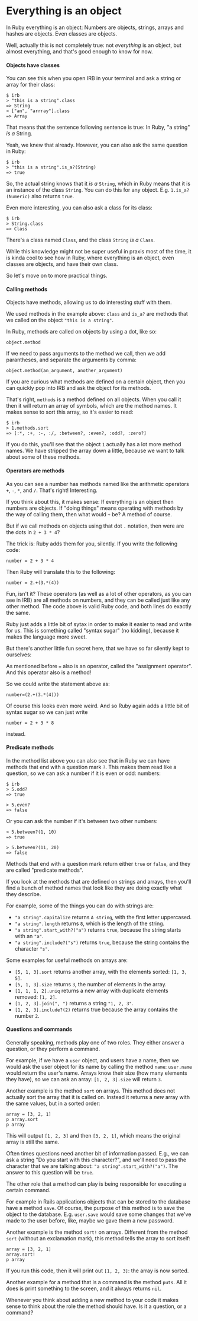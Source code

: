 # Everything is an object

In Ruby everything is an object: Numbers are objects, strings, arrays and
hashes are objects. Even classes are objects.

Well, actually this is not completely true: not *everything* is an object, but
almost everything, and that's good enough to know for now.

#### Objects have classes

You can see this when you open IRB in your terminal and ask a string or array
for their class:

```
$ irb
> "this is a string".class
=> String
> ["an", "arrray"].class
=> Array
```

That means that the sentence following sentence is true: In Ruby, "a string"
*is a* String.

Yeah, we knew that already. However, you can also ask the same question in Ruby:

```
$ irb
> "this is a string".is_a?(String)
=> true
```

So, the actual string knows that it *is a* `String`, which in Ruby means that
it is an instance of the class `String`. You can do this for any object. E.g.
`1.is_a?(Numeric)` also returns `true`.

Even more interesting, you can also ask a class for its class:

```
$ irb
> String.class
=> Class
```

There's a class named `Class`, and the class `String` *is a* `Class`.

While this knowledge might not be super useful in praxis most of the time, it
is kinda cool to see how in Ruby, where everything is an object, even classes
are objects, and have their own class.

So let's move on to more practical things.


#### Calling methods

Objects have methods, allowing us to do interesting stuff with them.

We used methods in the example above: `class` and `is_a?` are methods that we
called on the object `"this is a string"`.

In Ruby, methods are called on objects by using a dot, like so:


```
object.method
```

If we need to pass arguments to the method we call, then we add parantheses,
and separate the arguments by comma:

```
object.method(an_argument, another_argument)
```

If you are curious what methods are defined on a certain object, then you can
quickly pop into IRB and ask the object for its methods.

That's right, `methods` is a method defined on all objects. When you call it
then it will return an array of symbols, which are the method names. It makes
sense to sort this array, so it's easier to read:

```
$ irb
> 1.methods.sort
=> [:*, :+, :-, :/, :between?, :even?, :odd?, :zero?]
```

If you do this, you'll see that the object `1` actually has a lot more method
names. We have stripped the array down a little, because we want to talk about
some of these methods.


#### Operators are methods

As you can see a number has methods named like the arithmetic operators `+`,
`-`, `*`, and `/`. That's right! Interesting.

If you think about this, it makes sense: If everything is an object then
numbers are objects. If "doing things" means operating with methods by the way
of calling them, then what would `+` be? A method of course.

But if we call methods on objects using that dot `.` notation, then were are
the dots in `2 + 3 * 4`?

The trick is: Ruby adds them for you, silently. If you write the following code:

```
number = 2 + 3 * 4
```

Then Ruby will translate this to the following:

```
number = 2.+(3.*(4))
```

Fun, isn't it? These operators (as well as a lot of other operators, as you can
see in IRB) are all methods on numbers, and they can be called just like any
other method. The code above is valid Ruby code, and both lines do exactly the
same.

Ruby just adds a little bit of sytax in order to make it easier to read and
write for us. This is something called "syntax sugar" (no kidding), because it
makes the language more sweet.

But there's another little fun secret here, that we have so far silently kept
to ourselves:

As mentioned before `=` also is an operator, called the "assignment operator".
And this operator also is a method!

So we could write the statement above as:

```
number=(2.+(3.*(4)))
```

Of course this looks even more weird. And so Ruby again adds a little bit of
syntax sugar so we can just write

```
number = 2 + 3 * 8
```

instead.

#### Predicate methods

In the method list above you can also see that in Ruby we can have methods
that end with a question mark `?`. This makes them read like a question, so
we can ask a number if it is even or odd:
numbers:

```
$ irb
> 5.odd?
=> true

> 5.even?
=> false
```

Or you can ask the number if it's between two other numbers:

```
> 5.between?(1, 10)
=> true

> 5.between?(11, 20)
=> false
```

Methods that end with a question mark return either `true` or `false`, and
they are called "predicate methods".

If you look at the methods that are defined on strings and arrays, then
you'll find a bunch of method names that look like they are doing exactly
what they describe.

For example, some of the things you can do with strings are:

* `"a string".capitalize` returns `A string`, with the first letter uppercased.
* `"a string".length` returns `8`, which is the length of the string.
* `"a string".start_with?("a")` returns `true`, because the string starts with an `"a"`.
* `"a string".include?("s")` returns `true`, because the string contains the character `"s"`.

Some examples for useful methods on arrays are:

* `[5, 1, 3].sort` returns another array, with the elements sorted: `[1, 3, 5]`.
* `[5, 1, 3].size` returns `3`, the number of elements in the array.
* `[1, 1, 1, 2].uniq` returns a new array with duplicate elements removed: `[1, 2]`.
* `[1, 2, 3].join(", ")` returns a string `"1, 2, 3"`.
* `[1, 2, 3].include?(2)` returns true because the array contains the number `2`.


#### Questions and commands

Generally speaking, methods play one of two roles. They either answer a question,
or they perform a command.

For example, if we have a `user` object, and users have a name, then we would
ask the user object for its name by calling the method `name`: `user.name`
would return the user's name. Arrays know their size (how many elements they
have), so we can ask an array: `[1, 2, 3].size` will return `3`.

Another example is the method `sort` on arrays. This method does not actually
sort the array that it is called on. Instead it returns a *new* array with the
same values, but in a sorted order:

```
array = [3, 2, 1]
p array.sort
p array
```

This will output `[1, 2, 3]` and then `[3, 2, 1]`, which means the original
array is still the same.

Often times questions need another bit of information passed. E.g., we can ask
a string "Do you start with this character?", and we'll need to pass the
character that we are talking about: `"a string".start_with?("a")`. The answer
to this question will be `true`.

The other role that a method can play is being responsible for executing a
certain command.

For example in Rails applications objects that can be stored to the database
have a method `save`. Of course, the purpose of this method is to save the
object to the database. E.g. `user.save` would save some changes that we've
made to the user before, like, maybe we gave them a new password.

Another example is the method `sort!` on arrays. Different from the method
`sort` (without an exclamation mark), this method tells the array to sort
itself:

```
array = [3, 2, 1]
array.sort!
p array
```

If you run this code, then it will print out `[1, 2, 3]`: the array is now
sorted.

Another example for a method that is a command is the method `puts`. All it
does is print something to the screen, and it always returns `nil`.

Whenever you think about adding a new method to your code it makes sense to
think about the role the method should have. Is it a question, or a command?
